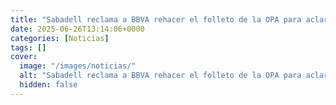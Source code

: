 ```yaml
---
title: "Sabadell reclama a BBVA rehacer el folleto de la OPA para aclarar las sinergias tras la decisión del Gobierno"
date: 2025-06-26T13:14:06+0000
categories: [Noticias]
tags: []
cover:
  image: "/images/noticias/"
  alt: "Sabadell reclama a BBVA rehacer el folleto de la OPA para aclarar las sinergias tras la decisión del Gobierno"
  hidden: false
---
```



